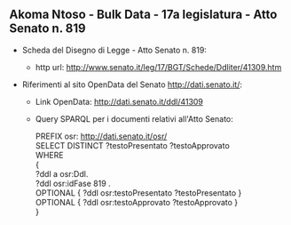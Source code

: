 ## Akoma Ntoso - Bulk Data - 17a legislatura - Atto Senato n. 819 ##

* Scheda del Disegno di Legge - Atto Senato n. 819:
	* http url: http://www.senato.it/leg/17/BGT/Schede/Ddliter/41309.htm

* Riferimenti al sito OpenData del Senato http://dati.senato.it/:
	* Link OpenData: http://dati.senato.it/ddl/41309
	* Query SPARQL per i documenti relativi all'Atto Senato:

        PREFIX osr: <http://dati.senato.it/osr/>  
		SELECT DISTINCT ?testoPresentato ?testoApprovato  
		WHERE  
		{  
		    ?ddl a osr:Ddl.  
		    ?ddl osr:idFase 819 .  
		    OPTIONAL { ?ddl osr:testoPresentato ?testoPresentato }  
		    OPTIONAL { ?ddl osr:testoApprovato ?testoApprovato }  
		}
		